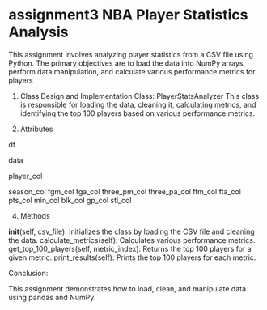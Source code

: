 # assignment3 NBA Player Statistics Analysis

This assignment involves analyzing player statistics from a CSV file using Python. The primary objectives are to load the data into NumPy arrays, perform data manipulation, and calculate various performance metrics for players

1. Class Design and Implementation
  Class: PlayerStatsAnalyzer
     This class is responsible for loading the data, cleaning it, calculating metrics, and identifying the top 100 players based on various performance metrics. 
 
2. Attributes

df

data
 
player_col
  
season_col
  fgm_col
  fga_col
  three_pm_col
  three_pa_col
  ftm_col
  fta_col
  pts_col
  min_col
  blk_col
  gp_col
  stl_col

4. Methods

__init__(self, csv_file): Initializes the class by loading the CSV file and cleaning the data.
calculate_metrics(self): Calculates various performance metrics.
get_top_100_players(self, metric_index): Returns the top 100 players for a given metric.
print_results(self): Prints the top 100 players for each metric.


Conclusion:
 
  This assignment demonstrates how to load, clean, and manipulate data using pandas and NumPy.
